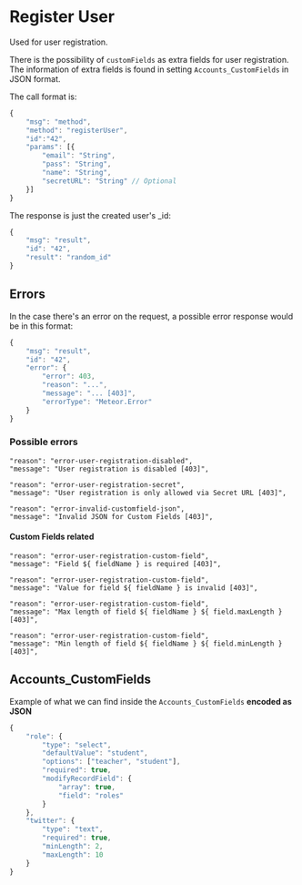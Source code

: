 # Register User

Used for user registration.

There is the possibility of `customFields` as extra fields for user registration. The information of extra fields is found in setting `Accounts_CustomFields` in JSON format.

The call format is:

```javascript
{
    "msg": "method",
    "method": "registerUser",
    "id":"42",
    "params": [{
        "email": "String",
        "pass": "String",
        "name": "String",
        "secretURL": "String" // Optional
    }]
}
```

The response is just the created user's \_id:

```javascript
{
    "msg": "result",
    "id": "42",
    "result": "random_id"
}
```

## Errors

In the case there's an error on the request, a possible error response would be in this format:

```javascript
{
    "msg": "result",
    "id": "42",
    "error": {
        "error": 403,
        "reason": "...",
        "message": "... [403]",
        "errorType": "Meteor.Error"
    }
}
```

### Possible errors

```text
"reason": "error-user-registration-disabled",
"message": "User registration is disabled [403]",

"reason": "error-user-registration-secret",
"message": "User registration is only allowed via Secret URL [403]",

"reason": "error-invalid-customfield-json",
"message": "Invalid JSON for Custom Fields [403]",
```

#### Custom Fields related

```text
"reason": "error-user-registration-custom-field",
"message": "Field ${ fieldName } is required [403]",

"reason": "error-user-registration-custom-field",
"message": "Value for field ${ fieldName } is invalid [403]",

"reason": "error-user-registration-custom-field",
"message": "Max length of field ${ fieldName } ${ field.maxLength } [403]",

"reason": "error-user-registration-custom-field",
"message": "Min length of field ${ fieldName } ${ field.minLength } [403]",
```

## Accounts\_CustomFields

Example of what we can find inside the `Accounts_CustomFields` **encoded as JSON**

```javascript
{
    "role": {
        "type": "select",
        "defaultValue": "student",
        "options": ["teacher", "student"],
        "required": true,
        "modifyRecordField": {
            "array": true,
            "field": "roles"
        }
    },
    "twitter": {
        "type": "text",
        "required": true,
        "minLength": 2,
        "maxLength": 10
    }
}
```

